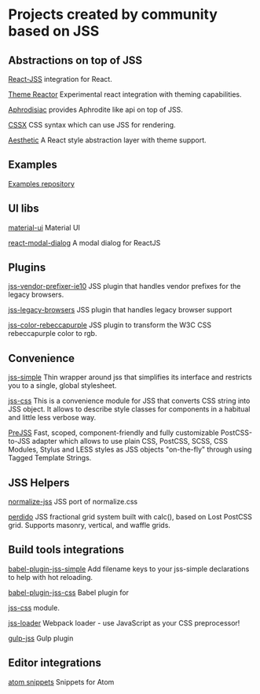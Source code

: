 # Projects created by community based on JSS

## Abstractions on top of JSS

[React-JSS](https://github.com/cssinjs/react-jss) integration for React.

[Theme Reactor](https://github.com/nathanmarks/jss-theme-reactor) Experimental react integration with theming capabilities.

[Aphrodisiac](https://github.com/cssinjs/aphrodisiac) provides Aphrodite like api on top of JSS.

[CSSX](https://github.com/krasimir/cssx) CSS syntax which can use JSS for rendering.

[Aesthetic](https://github.com/milesj/aesthetic/tree/master/packages/aesthetic) A React style abstraction layer with theme support.

## Examples

[Examples repository](https://github.com/cssinjs/examples)

## UI libs

[material-ui](https://github.com/callemall/material-ui/tree/next) Material UI

[react-modal-dialog](https://github.com/qimingweng/react-modal-dialog) A modal dialog for ReactJS

## Plugins

[jss-vendor-prefixer-ie10](https://github.com/alexkuz/jss-vendor-prefixer-ie10) JSS plugin that handles vendor prefixes for the legacy browsers.

[jss-legacy-browsers](https://github.com/moliver-bb/jss-legacy-browsers) JSS plugin that handles legacy browser support

[jss-color-rebeccapurple](https://github.com/joshgillies/jss-color-rebeccapurple) JSS plugin to transform the W3C CSS rebeccapurple color to rgb.

## Convenience

[jss-simple](https://github.com/ashaffer/jss-simple) Thin wrapper around jss that simplifies its interface and restricts you to a single, global stylesheet.

[jss-css](https://github.com/alexkuz/jss-css) This is a convenience module for JSS that converts CSS string into JSS object. It allows to describe style classes for components in a habitual and little less verbose way.

[PreJSS](https://github.com/axept/prejss) Fast, scoped, component-friendly and fully customizable PostCSS-to-JSS adapter which allows to use plain CSS, PostCSS, SCSS, CSS Modules, Stylus and LESS styles as JSS objects "on-the-fly" through using Tagged Template Strings. 

## JSS Helpers

[normalize-jss](https://github.com/typical000/normalize-jss]) JSS port of normalize.css

[perdido](https://github.com/wldcordeiro/perdido) JSS fractional grid system built with calc(), based on Lost PostCSS grid. Supports masonry, vertical, and waffle grids.


## Build tools integrations

[babel-plugin-jss-simple](https://github.com/ashaffer/babel-plugin-jss-simple) Add filename keys to your jss-simple declarations to help with hot reloading.

[babel-plugin-jss-css](https://github.com/alexkuz/babel-plugin-jss-css) Babel plugin for

[jss-css](https://github.com/alexkuz/jss-css) module.

[jss-loader](https://github.com/markdalgleish/jss-loader) Webpack loader - use JavaScript as your CSS preprocessor!

[gulp-jss](https://github.com/gooy/gulp-jss) Gulp plugin

## Editor integrations

[atom snippets](https://github.com/march213/jss-atom-snippets) Snippets for Atom
